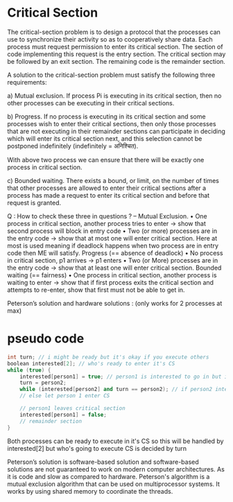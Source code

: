 # Critical Section
The critical-section problem is to design a protocol that the processes can use to synchronize their
activity so as to cooperatively share data. Each process must request permission to enter its critical
section. The section of code implementing this request is the entry section. The critical section may
be followed by an exit section. The remaining code is the remainder section.

A solution to the critical-section problem must satisfy the following three requirements:

a) Mutual exclusion. If process Pi is executing in its critical section, then no other processes can be executing in their critical sections.

b) Progress. If no process is executing in its critical section and some processes wish to enter
their critical sections, then only those processes that are not executing in their remainder
sections can participate in deciding which will enter its critical section next, and this selection
cannot be postponed indefinitely (indefinitely = अनिश्‍चित).

With above two process we can ensure that there will be exactly one process in critical section.

c) Bounded waiting. There exists a bound, or limit, on the number of times that other processes
are allowed to enter their critical sections after a process has made a request to enter its
critical section and before that request is granted.


Q : How to check these three in questions ? –
Mutual Exclusion.
• One process in critical section, another process tries to enter → show that second process will
block in entry code
• Two (or more) processes are in the entry code → show that at most one will enter critical
section. Here at most is used meaning if deadlock happens when two process are in entry
code then ME will satisfy.
Progress (== absence of deadlock)
• No process in critical section, p1 arrives → p1 enters
• Two (or More) processes are in the entry code → show that at least one will enter critical
section.
Bounded waiting (== fairness)
• One process in critical section, another process is waiting to enter → show that if first process
exits the critical section and attempts to re-enter, show that first must not be able to get in.


Peterson’s solution and hardware solutions : (only works for 2 processes at max)

# pseudo code
```c++
int turn; // i might be ready but it's okay if you execute others
boolean interested[2]; // who's ready to enter it's CS
while (true) {
	interested[person1] = true; // person1 is interested to go in but it's person2's turn
	turn = person2;
	while (interested[person2] and turn == person2); // if person2 interested and his turn also : let him go
	// else let person 1 enter CS

	// person1 leaves critical section 
	interested[person1] = false;
	// remainder section
}
```
Both processes can be ready to execute in it's CS so this will be handled by interested[2] but who's going to execute CS is decided by turn

Peterson’s solution is software-based solution and software-based solutions are not guaranteed to
work on modern computer architectures. As it is code and slow as compared to hardware. Peterson's
algorithm is a mutual exclusion algorithm that can be used on multiprocessor systems. It works by
using shared memory to coordinate the threads.
